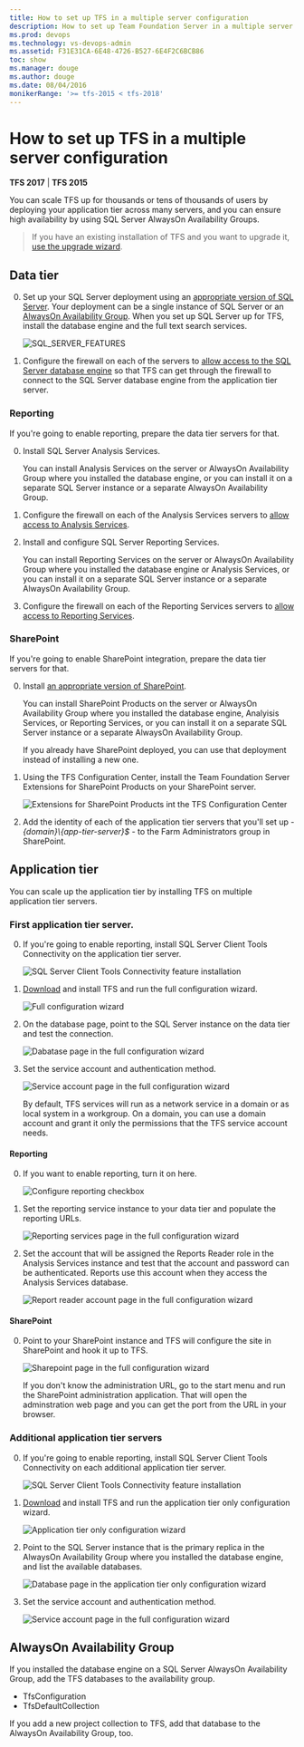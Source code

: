 ```yaml
---
title: How to set up TFS in a multiple server configuration
description: How to set up Team Foundation Server in a multiple server configuration using the full configuration wizard
ms.prod: devops
ms.technology: vs-devops-admin
ms.assetid: F31E31CA-6E48-4726-B527-6E4F2C6BCB86
toc: show
ms.manager: douge
ms.author: douge
ms.date: 08/04/2016
monikerRange: '>= tfs-2015 < tfs-2018'
---
```




# How to set up TFS in a multiple server configuration

**TFS 2017** | **TFS 2015**

You can scale TFS up for thousands or tens of thousands of users
by deploying your application tier across many servers,
and you can ensure high availability by using SQL Server AlwaysOn Availability Groups.

> If you have an existing installation of TFS and you want to upgrade it,
> [use the upgrade wizard](../upgrade/run-upgrade-wizard.md).

## Data tier

0. Set up your SQL Server deployment using an [appropriate version of SQL Server](../requirements.md#sql-server).
Your deployment can be a single instance of SQL Server or an [AlwaysOn Availability Group](https://msdn.microsoft.com/library/gg509118.aspx).
When you set up SQL Server up for TFS, install the database engine and the full text search services.

	![SQL_SERVER_FEATURES](_shared/_img/sql-features.png)

0. Configure the firewall on each of the servers
to [allow access to the SQL Server database engine](https://msdn.microsoft.com/library/ms175043.aspx)
so that TFS can get through the firewall to connect to the SQL Server database engine
from the application tier server.

### Reporting

If you're going to enable reporting, prepare the data tier servers for that.

0. Install SQL Server Analysis Services.

	You can install Analysis Services on the server or AlwaysOn Availability Group where you installed the database engine,
	or you can install it on a separate SQL Server instance or a separate AlwaysOn Availability Group.

0. Configure the firewall on each of the Analysis Services servers
to [allow access to Analysis Services](https://msdn.microsoft.com/library/ms174937.aspx).

0. Install and configure SQL Server Reporting Services.

	You can install Reporting Services on the server or AlwaysOn Availability Group where you installed the database engine or Analysis Services,
	or you can install it on a separate SQL Server instance or a separate AlwaysOn Availability Group.

0. Configure the firewall on each of the Reporting Services servers 
to [allow access to Reporting Services](https://msdn.microsoft.com/library/bb934283.aspx).

### SharePoint

If you're going to enable SharePoint integration, prepare the data tier servers for that.

0. Install [an appropriate version of SharePoint](../requirements.md#sharepoint).

	You can install SharePoint Products on the server or AlwaysOn Availability Group where you installed the database engine,
	Analyisis Services, or Reporting Services,
	or you can install it on a separate SQL Server instance or a separate AlwaysOn Availability Group.

	If you already have SharePoint deployed, you can use that deployment instead of installing a new one.

0. Using the TFS Configuration Center, install the Team Foundation Server Extensions for SharePoint Products on your SharePoint server.

	![Extensions for SharePoint Products int the TFS Configuration Center](_img/tfs-extensions-for-sharepoint.png)

0. Add the identity of each of the application tier servers  that you'll set up - *{domain}\\{app-tier-server}$* -
to the Farm Administrators group in SharePoint.

## Application tier

You can scale up the application tier by installing TFS on multiple application tier servers.

### First application tier server.

0. If you're going to enable reporting, install SQL Server Client Tools Connectivity on the application tier server.

	![SQL Server Client Tools Connectivity feature installation](_img/sql-client-tools-connectivity.png)

0. [Download](https://www.visualstudio.com/downloads/visual-studio-2015-downloads-vs.aspx) and install TFS and run the full configuration wizard.

	![Full configuration wizard](_img/full-configuration-wizard.png)

0. On the database page, point to the SQL Server instance on the data tier and test the connection.

	![Dabatase page in the full configuration wizard](_img/database.png)

0. Set the service account and authentication method.

	![Service account page in the full configuration wizard](_img/service-account-and-authentication.png)

	By default, TFS services will run as a network service in a domain
	or as local system in a workgroup.
	On a domain,
	you can use a domain account
	and grant it only the permissions that the TFS service account needs.

#### Reporting

0. If you want to enable reporting, turn it on here.

	![Configure reporting checkbox](_img/configure-reporting.png)

0. Set the reporting service instance to your data tier and populate the reporting URLs.

	![Reporting services page in the full configuration wizard](_img/reporting-service-instance.png)

0. Set the account that will be assigned the Reports Reader role in the Analysis Services instance
and test that the account and password can be authenticated.
Reports use this account when they access the Analysis Services database.

	![Report reader account page in the full configuration wizard](_img/report-reader-account.png)

#### SharePoint

0. Point to your SharePoint instance and TFS will configure the site in SharePoint and hook it up to TFS.

	![Sharepoint page in the full configuration wizard](_img/sharepoint.png)

	If you don't know the administration URL, go to the start menu and run the SharePoint administration application.
	That will open the adminstration web page and you can get the port from the URL in your browser.

### Additional application tier servers

0. If you're going to enable reporting,
install SQL Server Client Tools Connectivity on each additional application tier server.

	![SQL Server Client Tools Connectivity feature installation](_img/sql-client-tools-connectivity.png)

0. [Download](https://www.visualstudio.com/downloads/visual-studio-2015-downloads-vs.aspx) and install TFS and run the application tier only configuration wizard.

	![Application tier only configuration wizard](_img/app-tier-only.png)

0. Point to the SQL Server instance that is the primary replica in the AlwaysOn Availability Group
where you installed the database engine,
and list the available databases.

	![Database page in the application tier only configuration wizard](_img/databases-app-tier-only.png)

0. Set the service account and authentication method.

	![Service account page in the full configuration wizard](_img/service-account-app-tier-only.png)

## AlwaysOn Availability Group

If you installed the database engine on a SQL Server AlwaysOn Availability Group,
add the TFS databases to the availability group.
- TfsConfiguration
- TfsDefaultCollection

If you add a new project collection to TFS, add that database to the AlwaysOn Availability Group, too.

